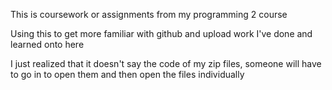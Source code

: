 This is coursework or assignments from my programming 2 course

Using this to get more familiar with github and upload work I've done and learned onto here

I just realized that it doesn't say the code of my zip files, someone will have to go in to open them and then open the files individually
